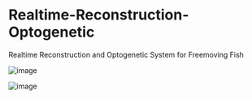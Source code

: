 # Realtime-Reconstruction-Optogenetic
Realtime Reconstruction and Optogenetic System for Freemoving Fish


![image](https://github.com/Wenlab/Realtime-Reconstruction-Optogenetic/blob/main/image/initialization-design.png)

![image](https://github.com/Wenlab/Realtime-Reconstruction-Optogenetic/blob/main/image/system-design.png)
